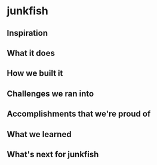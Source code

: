# junkfish

## Inspiration

## What it does

## How we built it

## Challenges we ran into

## Accomplishments that we're proud of

## What we learned

## What's next for junkfish

